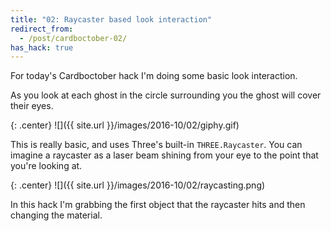 ```yaml
---
title: "02: Raycaster based look interaction"
redirect_from:
  - /post/cardboctober-02/
has_hack: true
---
```


For today's Cardboctober hack I'm doing some basic look interaction.

As you look at each ghost in the circle surrounding you the ghost will cover their eyes.

<!-- more -->

{: .center}
![]({{ site.url }}/images/2016-10/02/giphy.gif)

This is really basic, and uses Three's built-in `THREE.Raycaster`. You can imagine a raycaster as a laser beam shining from your eye to the point that you're looking at.

{: .center}
![]({{ site.url }}/images/2016-10/02/raycasting.png)

In this hack I'm grabbing the first object that the raycaster hits and then changing the material.
